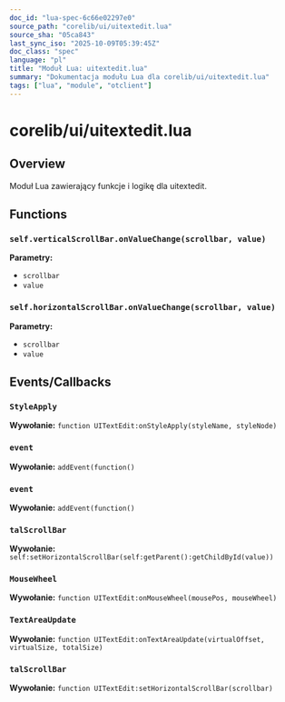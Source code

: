 ```yaml
---
doc_id: "lua-spec-6c66e02297e0"
source_path: "corelib/ui/uitextedit.lua"
source_sha: "05ca843"
last_sync_iso: "2025-10-09T05:39:45Z"
doc_class: "spec"
language: "pl"
title: "Moduł Lua: uitextedit.lua"
summary: "Dokumentacja modułu Lua dla corelib/ui/uitextedit.lua"
tags: ["lua", "module", "otclient"]
---
```


# corelib/ui/uitextedit.lua

## Overview

Moduł Lua zawierający funkcje i logikę dla uitextedit.

## Functions

### `self.verticalScrollBar.onValueChange(scrollbar, value)`

**Parametry:**

- `scrollbar`
- `value`

### `self.horizontalScrollBar.onValueChange(scrollbar, value)`

**Parametry:**

- `scrollbar`
- `value`

## Events/Callbacks

### `StyleApply`

**Wywołanie:** `function UITextEdit:onStyleApply(styleName, styleNode)`

### `event`

**Wywołanie:** `addEvent(function()`

### `event`

**Wywołanie:** `addEvent(function()`

### `talScrollBar`

**Wywołanie:** `self:setHorizontalScrollBar(self:getParent():getChildById(value))`

### `MouseWheel`

**Wywołanie:** `function UITextEdit:onMouseWheel(mousePos, mouseWheel)`

### `TextAreaUpdate`

**Wywołanie:** `function UITextEdit:onTextAreaUpdate(virtualOffset, virtualSize, totalSize)`

### `talScrollBar`

**Wywołanie:** `function UITextEdit:setHorizontalScrollBar(scrollbar)`
